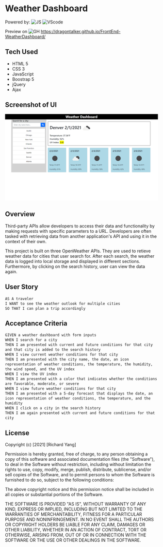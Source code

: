 # Weather Dashboard

Powered by: 
![JS](https://aleen42.github.io/badges/src/javascript.svg)
![VScode](https://aleen42.github.io/badges/src/visual_studio_code.svg)


Preview on
![GH](https://aleen42.github.io/badges/src/github.svg)
https://dragontalker.github.io/FrontEnd-WeatherDashboard/ 

## Tech Used
* HTML 5
* CSS 3
* JavaScript
* Boostrap 5
* jQuery
* Ajax


## Screenshot of UI

![weather dashboard screenshot](./Assets/Images/output_1.png)

## Overview

Third-party APIs allow developers to access their data and functionality by making requests with specific parameters to a URL. Developers are often tasked with retrieving data from another application's API and using it in the context of their own. 

This project is built on three OpenWeather APIs. They are used to retieve weather data for cities that user search for. After each search, the weather data is logged into local storage and displayed in different sections. Furthermore, by clicking on the search history, user can view the data again.

## User Story

```
AS A traveler
I WANT to see the weather outlook for multiple cities
SO THAT I can plan a trip accordingly
```

## Acceptance Criteria

```
GIVEN a weather dashboard with form inputs
WHEN I search for a city
THEN I am presented with current and future conditions for that city and that city is added to the search history
WHEN I view current weather conditions for that city
THEN I am presented with the city name, the date, an icon representation of weather conditions, the temperature, the humidity, the wind speed, and the UV index
WHEN I view the UV index
THEN I am presented with a color that indicates whether the conditions are favorable, moderate, or severe
WHEN I view future weather conditions for that city
THEN I am presented with a 5-day forecast that displays the date, an icon representation of weather conditions, the temperature, and the humidity
WHEN I click on a city in the search history
THEN I am again presented with current and future conditions for that city
```

## License
Copyright (c) [2021] [Richard Yang]

Permission is hereby granted, free of charge, to any person obtaining a copy of this software and associated documentation files (the "Software"), to deal in the Software without restriction, including without limitation the rights to use, copy, modify, merge, publish, distribute, sublicense, and/or sell copies of the Software, and to permit persons to whom the Software is furnished to do so, subject to the following conditions:

The above copyright notice and this permission notice shall be included in all copies or substantial portions of the Software.

THE SOFTWARE IS PROVIDED "AS IS", WITHOUT WARRANTY OF ANY KIND, EXPRESS OR IMPLIED, INCLUDING BUT NOT LIMITED TO THE WARRANTIES OF MERCHANTABILITY, FITNESS FOR A PARTICULAR PURPOSE AND NONINFRINGEMENT. IN NO EVENT SHALL THE AUTHORS OR COPYRIGHT HOLDERS BE LIABLE FOR ANY CLAIM, DAMAGES OR OTHER LIABILITY, WHETHER IN AN ACTION OF CONTRACT, TORT OR OTHERWISE, ARISING FROM, OUT OF OR IN CONNECTION WITH THE SOFTWARE OR THE USE OR OTHER DEALINGS IN THE SOFTWARE.